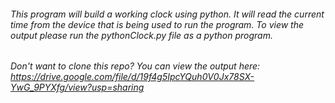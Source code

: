 ###### This program will build a working clock using python. It will read the current time from the device that is being used to run the program. To view the output please run the pythonClock.py file as a python program. 
###### Don't want to clone this repo? You can view the output here: https://drive.google.com/file/d/19f4g5IpcYQuh0V0Jx78SX-YwG_9PYXfg/view?usp=sharing